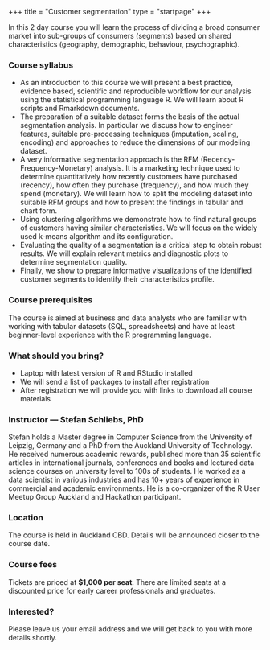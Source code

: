 +++
title = "Customer segmentation"
type = "startpage"
+++

In this 2 day course you will learn the process of dividing a broad consumer market into sub-groups of consumers (segments) based on shared characteristics (geography, demographic, behaviour, psychographic).

<!--more-->

<h3>Course syllabus</h3>

<ul>
  <li>
    As an introduction to this course we will present a best practice, evidence based, scientific and reproducible workflow for our analysis using the statistical programming language R. We will learn about R scripts and Rmarkdown documents.</li>
  <li>
    The preparation of a suitable dataset forms the basis of the actual segmentation analysis. In particular we discuss how to engineer features, suitable pre-processing techniques (imputation, scaling, encoding) and approaches to reduce the dimensions of our modeling dataset.
  </li>
  <li>
    A very informative segmentation approach is the RFM (Recency-Frequency-Monetary) analysis. It is a marketing technique used to determine quantitatively  how recently customers have purchased (recency), how often they purchase (frequency), and how much they spend (monetary). We will learn how to split the modeling dataset into suitable RFM groups and how to present the findings in tabular and chart form.
  </li>
  <li>
    Using clustering algorithms we demonstrate how to find natural groups of customers having similar characteristics. We will focus on the widely used k-means algorithm and its configuration.
  </li>
  <li>
    Evaluating the quality of a segmentation is a critical step to obtain robust results. We will explain relevant metrics and diagnostic plots to determine segmentation quality.
  </li>
  <li>
    Finally, we show to prepare informative visualizations of the identified customer segments to identify their characteristics profile.
  </li>
</ul>


<h3>Course prerequisites</h3>

<p>
  The course is aimed at business and data analysts who are familiar with working with tabular datasets (SQL, spreadsheets) and have at least beginner-level experience with the R programming language.
</p>


<h3>What should you bring?</h3>

<ul>
  <li>Laptop with latest version of R and RStudio installed</li>
  <li>We will send a list of packages to install after registration</li>
  <li>After registration we will provide you with links to download all course materials</li>
</ul>

<h3>Instructor — Stefan Schliebs, PhD</h3>

<p>
  Stefan holds a Master degree in Computer Science from the University of Leipzig, Germany and a PhD from the Auckland University of Technology. He received numerous academic rewards, published more than 35 scientific articles in international journals, conferences and books and lectured data science courses on university level to 100s of students. He worked as a data scientist in various industries and has 10+ years of experience in commercial and academic environments. He is a co-organizer of the R User Meetup Group Auckland and Hackathon participant.
</p>


<h3>Location</h3>

<p>
  The course is held in Auckland CBD. Details will be announced closer to the course date.
</p>

<h3>Course fees</h3>

<p>
  Tickets are priced at <strong>$1,000 per seat</strong>. There are limited seats at a discounted price for early career professionals and graduates.
</p>

<h3>Interested?</h3>

<p>
  Please leave us your email address and we will get back to you with more details shortly.
</p>
